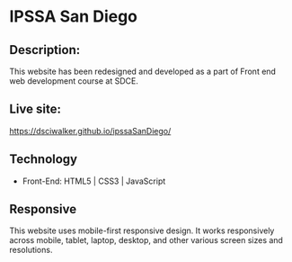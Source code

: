 # IPSSA San Diego

## Description:
This website has been redesigned and developed as a part of Front end web development course at SDCE. 

## Live site:
https://dsciwalker.github.io/ipssaSanDiego/

## Technology
* Front-End: HTML5 | CSS3 | JavaScript 

## Responsive
This website uses mobile-first responsive design. It works responsively across mobile, tablet, laptop, desktop, and other various screen sizes and resolutions.